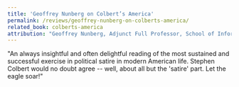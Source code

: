 ```yaml
---
title: 'Geoffrey Nunberg on Colbert’s America'
permalink: /reviews/geoffrey-nunberg-on-colberts-america/
related_book: colberts-america
attribution: "Geoffrey Nunberg, Adjunct Full Professor, School of Information, University of California at Berkeley"
---
```

"An always insightful and often delightful reading of the most sustained and successful exercise in political satire in modern American life. Stephen Colbert would no doubt agree -- well, about all but the 'satire' part. Let the eagle soar!"
